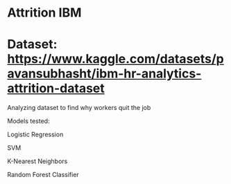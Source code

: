 # Attrition IBM

# Dataset: https://www.kaggle.com/datasets/pavansubhasht/ibm-hr-analytics-attrition-dataset

Analyzing dataset to find why workers quit the job

Models tested:

Logistic Regression
  
SVM
  
  K-Nearest Neighbors
  
  Random Forest Classifier

  
